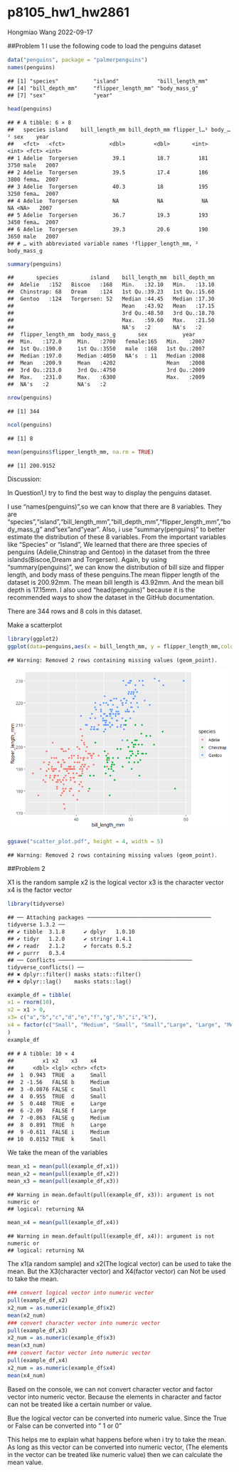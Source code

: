 p8105_hw1_hw2861
================
Hongmiao Wang
2022-09-17

\##Problem 1 I use the following code to load the penguins dataset

``` r
data("penguins", package = "palmerpenguins")
names(penguins)
```

    ## [1] "species"           "island"            "bill_length_mm"   
    ## [4] "bill_depth_mm"     "flipper_length_mm" "body_mass_g"      
    ## [7] "sex"               "year"

``` r
head(penguins)
```

    ## # A tibble: 6 × 8
    ##   species island    bill_length_mm bill_depth_mm flipper_l…¹ body_…² sex    year
    ##   <fct>   <fct>              <dbl>         <dbl>       <int>   <int> <fct> <int>
    ## 1 Adelie  Torgersen           39.1          18.7         181    3750 male   2007
    ## 2 Adelie  Torgersen           39.5          17.4         186    3800 fema…  2007
    ## 3 Adelie  Torgersen           40.3          18           195    3250 fema…  2007
    ## 4 Adelie  Torgersen           NA            NA            NA      NA <NA>   2007
    ## 5 Adelie  Torgersen           36.7          19.3         193    3450 fema…  2007
    ## 6 Adelie  Torgersen           39.3          20.6         190    3650 male   2007
    ## # … with abbreviated variable names ¹​flipper_length_mm, ²​body_mass_g

``` r
summary(penguins)
```

    ##       species          island    bill_length_mm  bill_depth_mm  
    ##  Adelie   :152   Biscoe   :168   Min.   :32.10   Min.   :13.10  
    ##  Chinstrap: 68   Dream    :124   1st Qu.:39.23   1st Qu.:15.60  
    ##  Gentoo   :124   Torgersen: 52   Median :44.45   Median :17.30  
    ##                                  Mean   :43.92   Mean   :17.15  
    ##                                  3rd Qu.:48.50   3rd Qu.:18.70  
    ##                                  Max.   :59.60   Max.   :21.50  
    ##                                  NA's   :2       NA's   :2      
    ##  flipper_length_mm  body_mass_g       sex           year     
    ##  Min.   :172.0     Min.   :2700   female:165   Min.   :2007  
    ##  1st Qu.:190.0     1st Qu.:3550   male  :168   1st Qu.:2007  
    ##  Median :197.0     Median :4050   NA's  : 11   Median :2008  
    ##  Mean   :200.9     Mean   :4202                Mean   :2008  
    ##  3rd Qu.:213.0     3rd Qu.:4750                3rd Qu.:2009  
    ##  Max.   :231.0     Max.   :6300                Max.   :2009  
    ##  NA's   :2         NA's   :2

``` r
nrow(penguins)
```

    ## [1] 344

``` r
ncol(penguins)
```

    ## [1] 8

``` r
mean(penguins$flipper_length_mm, na.rm = TRUE)
```

    ## [1] 200.9152

Discussion:

In Question1,I try to find the best way to display the penguins dataset.

I use “names(penguins)”,so we can know that there are 8 variables. They
are
“species”,“island”,“bill_length_mm”,“bill_depth_mm”,“flipper_length_mm”,“body_mass_g”
and”sex”and”year”. Also, i use “summary(penguins)” to better estimate
the distribution of these 8 variables. From the important variables like
“Species” or “Island”, We learned that there are three species of
penguins (Adelie,Chinstrap and Gentoo) in the dataset from the three
islands(Biscoe,Dream and Torgersen). Again, by using
“summary(penguins)”, we can know the distribution of bill size and
flipper length, and body mass of these penguins.The mean flipper length
of the dataset is 200.92mm. The mean bill length is 43.92mm. And the
mean bill depth is 17.15mm. I also used “head(penguins)” because it is
the recommended ways to show the dataset in the GitHub documentation.

There are 344 rows and 8 cols in this dataset.

Make a scatterplot

``` r
library(ggplot2)
ggplot(data=penguins,aes(x = bill_length_mm, y = flipper_length_mm,color=species))+ geom_point()
```

    ## Warning: Removed 2 rows containing missing values (geom_point).

![](p8105_hw1_hw2861_files/figure-gfm/unnamed-chunk-2-1.png)<!-- -->

``` r
ggsave("scatter_plot.pdf", height = 4, width = 5)
```

    ## Warning: Removed 2 rows containing missing values (geom_point).

\##Problem 2

X1 is the random sample x2 is the logical vector x3 is the character
vector x4 is the factor vector

``` r
library(tidyverse)
```

    ## ── Attaching packages ─────────────────────────────────────── tidyverse 1.3.2 ──
    ## ✔ tibble  3.1.8      ✔ dplyr   1.0.10
    ## ✔ tidyr   1.2.0      ✔ stringr 1.4.1 
    ## ✔ readr   2.1.2      ✔ forcats 0.5.2 
    ## ✔ purrr   0.3.4      
    ## ── Conflicts ────────────────────────────────────────── tidyverse_conflicts() ──
    ## ✖ dplyr::filter() masks stats::filter()
    ## ✖ dplyr::lag()    masks stats::lag()

``` r
example_df = tibble(
x1 = rnorm(10),
x2 = x1 > 0,
x3= c("a","b","c","d","e","f","g","h","i","k"),
x4 = factor(c("Small", "Medium", "Small", "Small","Large", "Large", "Medium","Large","Medium","Small"))
)
example_df
```

    ## # A tibble: 10 × 4
    ##         x1 x2    x3    x4    
    ##      <dbl> <lgl> <chr> <fct> 
    ##  1  0.943  TRUE  a     Small 
    ##  2 -1.56   FALSE b     Medium
    ##  3 -0.0876 FALSE c     Small 
    ##  4  0.955  TRUE  d     Small 
    ##  5  0.448  TRUE  e     Large 
    ##  6 -2.09   FALSE f     Large 
    ##  7 -0.863  FALSE g     Medium
    ##  8  0.891  TRUE  h     Large 
    ##  9 -0.611  FALSE i     Medium
    ## 10  0.0152 TRUE  k     Small

We take the mean of the variables

``` r
mean_x1 = mean(pull(example_df,x1))
mean_x2 = mean(pull(example_df,x2))
mean_x3 = mean(pull(example_df,x3))
```

    ## Warning in mean.default(pull(example_df, x3)): argument is not numeric or
    ## logical: returning NA

``` r
mean_x4 = mean(pull(example_df,x4))
```

    ## Warning in mean.default(pull(example_df, x4)): argument is not numeric or
    ## logical: returning NA

The x1(a random sample) and x2(The logical vector) can be used to take
the mean. But the X3(character vector) and X4(factor vector) can Not be
used to take the mean.

``` r
### convert logical vector into numeric vector
pull(example_df,x2)
x2_num = as.numeric(example_df$x2)
mean(x2_num)
### convert character vector into numeric vector
pull(example_df,x3)
x2_num = as.numeric(example_df$x3)
mean(x3_num)
### convert factor vector into numeric vector
pull(example_df,x4)
x2_num = as.numeric(example_df$x4)
mean(x4_num)
```

Based on the console, we can not convert character vector and factor
vector into numeric vector. Because the elements in character and factor
can not be treated like a certain number or value.

Bue the logical vector can be converted into numeric value. Since the
True or False can be converted into ” 1 or 0”

This helps me to explain what happens before when i try to take the
mean. As long as this vector can be converted into numeric vector, (The
elements in the vector can be treated like numeric value) then we can
calculate the mean value.
